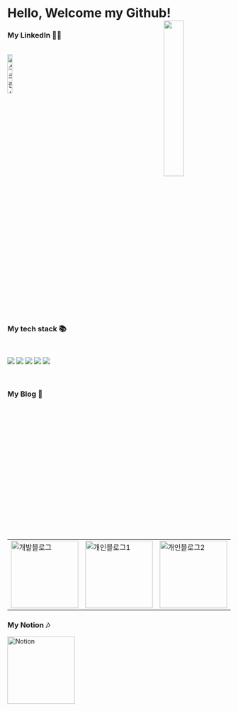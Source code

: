 <h1>Hello, Welcome my Github! <img align="right" src="https://user-images.githubusercontent.com/73818206/165729401-b2c26fc7-ebe5-49ea-9b8c-d196f4c7d587.JPG" height="30%" width="30%"> </h1>
   
<h3> My LinkedIn 👨‍💻 </h3>        
<br/>      
  <a href="https://www.linkedin.com/in/whddnjs1715/" title="개발 블로그">           
    <img alt="스크린샷 2024-03-01 10 55 39" src="https://github.com/whddnjs1715/whddnjs1715/assets/73818206/396af7ea-39ac-4359-b4d2-e5ac33c8d5cf" width="15%">
  </a>       
                 
<h3> My tech stack 📚</h3>                
<br/>                
<p>
  <img src="https://img.shields.io/badge/-React-222222?style=for-the-badge&logo=react">
  <img src="https://img.shields.io/badge/-JavaScript-%23F7DF1C?style=for-the-badge&logo=javascript&logoColor=000000&labelColor=%23FFCE5A&color=%23FFCE5A">
  <img src="https://img.shields.io/badge/-Next.js-222222?style=for-the-badge&logo=Next.js">   
  <img src="https://img.shields.io/badge/-TypeScript-007ACC?style=for-the-badge&logo=typescript&logoColor=white">
  <img src="https://img.shields.io/badge/-Git-F05032?style=for-the-badge&logo=git&logoColor=ffffff">
</p>
   
<br/>

<h3>My Blog 🎑</h3>
<table>
  <tbody>
    <tr>       
      <td>
        <a href="https://velog.io/@whddnjs1715" title="개발 블로그">    
          <img width="152" alt="개발블로그" src="https://user-images.githubusercontent.com/73818206/165735685-1603d730-dbe0-4b79-b7cc-a2b674d74004.png">
        </a>
      </td>
      <td>
        <a href="https://cafe.naver.com/woholfriends/30081" title="개인블로그1">
          <img width="152" alt="개인블로그1" src="https://user-images.githubusercontent.com/73818206/173187434-d7c67a1c-9736-4958-99d3-65cad1ca49dc.JPG">
        </a>
      </td>
      <td>
        <a href="https://cafe.naver.com/woholfriends/27482" title="개인블로그2">
          <img width="152" alt="개인블로그2" src="https://user-images.githubusercontent.com/73818206/173187295-74d9e3dd-9744-462b-a5f6-f38603e8dab7.jpeg">
        </a>
      </td>
    </tr>
  </tbody>
</table>

<h3>My Notion 🎶</h3>
  <a href="https://www.notion.so/2-2-8edca103f948438f9f53cf17dea14704" title="Notion">
    <img width="152" alt="Notion" src="https://user-images.githubusercontent.com/73818206/166163279-9a2f83e3-3650-414e-9fa2-4c1471371960.png">
  </a>


